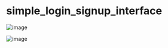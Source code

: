 # simple_login_signup_interface

![image](https://user-images.githubusercontent.com/61915302/217339826-f203fa6d-de7f-4503-a251-e7db82fe4ee4.png)


![image](https://user-images.githubusercontent.com/61915302/217339897-42f6fbae-0648-4c06-ad97-a9b30b3ab55d.png)
